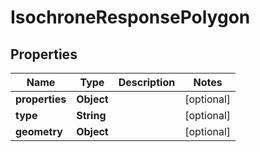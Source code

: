 
# IsochroneResponsePolygon

## Properties
Name | Type | Description | Notes
------------ | ------------- | ------------- | -------------
**properties** | **Object** |  |  [optional]
**type** | **String** |  |  [optional]
**geometry** | **Object** |  |  [optional]



